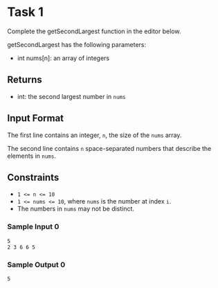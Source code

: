 # Task 1

Complete the getSecondLargest function in the editor below.

getSecondLargest has the following parameters:

* int nums[n]: an array of integers
## Returns

* int: the second largest number in `nums`

## Input Format

The first line contains an integer, `n`, the size of the `nums` array. 

The second line contains `n` space-separated numbers that describe the elements in `nums`.

## Constraints
* `1 <= n <= 10`
* `1 <= nums <= 10`, where `nums` is the number at index `i`.
* The numbers in `nums` may not be distinct.

### Sample Input 0
```
5
2 3 6 6 5
```
### Sample Output 0
```
5
```